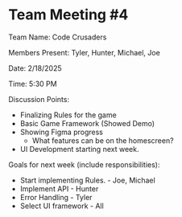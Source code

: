# Team Meeting #4

Team Name: Code Crusaders

Members Present: Tyler, Hunter, Michael, Joe

Date: 2/18/2025

Time: 5:30 PM

Discussion Points:

* Finalizing Rules for the game
* Basic Game Framework (Showed Demo)
* Showing Figma progress
    * What features can be on the homescreen?
* UI Development starting next week.

Goals for next week (include responsibilities):

* Start implementing Rules. - Joe, Michael
* Implement API - Hunter
* Error Handling - Tyler
* Select UI framework - All